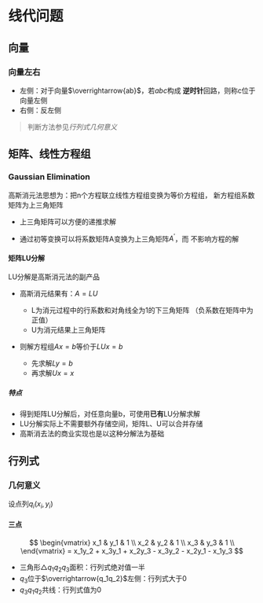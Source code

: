#	线代问题

##	向量

###	向量左右

-	左侧：对于向量$\overrightarrow{ab}$，若$abc$构成
	**逆时针**回路，则称c位于向量左侧
-	右侧：反左侧

>	判断方法参见*行列式几何意义*

##	矩阵、线性方程组

###	Gaussian Elimination

高斯消元法思想为：把n个方程联立线性方程组变换为等价方程组，
新方程组系数矩阵为上三角矩阵

-	上三角矩阵可以方便的递推求解

-	通过初等变换可以将系数矩阵A变换为上三角矩阵$A^{'}$，而
	不影响方程的解

####	矩阵LU分解

LU分解是高斯消元法的副产品

-	高斯消元结果有：$A=LU$
	-	L为消元过程中的行系数和对角线全为1的下三角矩阵
		（负系数在矩阵中为正值）
	-	U为消元结果上三角矩阵

-	则解方程组$Ax=b$等价于$LUx=b$
	-	先求解$Ly=b$
	-	再求解$Ux=x$

#####	特点

-	得到矩阵LU分解后，对任意向量b，可使用**已有**LU分解求解
-	LU分解实际上不需要额外存储空间，矩阵L、U可以合并存储
-	高斯消去法的商业实现也是以这种分解法为基础

##	行列式

###	几何意义

设点列$q_i(x_i, y_i)$

####	三点

$$
\begin{vmatrix}
x_1 & y_1 & 1 \\
x_2 & y_2 & 1 \\
x_3 & y_3 & 1 \\
\end{vmatrix}
= x_1y_2 + x_3y_1 + x_2y_3 - x_3y_2 - x_2y_1 - x_1y_3
$$

-	三角形$\triangle q_1q_2q_3$面积：行列式绝对值一半
-	$q_3$位于$\overrightarrow{q_1q_2}$左侧：行列式大于0
-	$q_3q_1q_2$共线：行列式值为0



